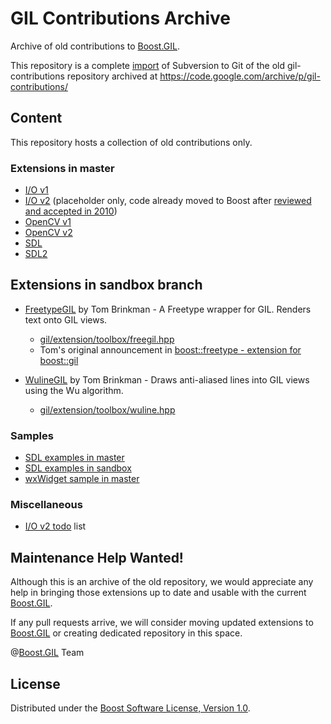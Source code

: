 # GIL Contributions Archive

Archive of old contributions to [Boost.GIL].

This repository is a complete [import] of Subversion to Git of the old 
gil-contributions repository archived at
https://code.google.com/archive/p/gil-contributions/

## Content

This repository hosts a collection of old contributions only.

### Extensions in master

* [I/O v1]
* [I/O v2] (placeholder only, code already moved to Boost after [reviewed and accepted in 2010])
* [OpenCV v1]
* [OpenCV v2]
* [SDL]
* [SDL2]

## Extensions in sandbox branch

* [FreetypeGIL] by Tom Brinkman - A Freetype wrapper for GIL. Renders text onto GIL views.

    * [gil/extension/toolbox/freegil.hpp]
    * Tom's original announcement in [boost::freetype - extension for boost::gil]

* [WulineGIL] by Tom Brinkman - Draws anti-aliased lines into GIL views using the Wu algorithm.
    
    * [gil/extension/toolbox/wuline.hpp]

### Samples

* [SDL examples in master]
* [SDL examples in sandbox]
* [wxWidget sample in master]

### Miscellaneous

* [I/O v2 todo] list
 
## Maintenance Help Wanted!

Although this is an archive of the old repository, we would appreciate any help
in bringing those extensions up to date and usable with the current [Boost.GIL].

If any pull requests arrive, we will consider moving updated extensions to
[Boost.GIL] or creating dedicated repository in this space.

@[Boost.GIL] Team

## License

Distributed under the [Boost Software License, Version 1.0](http://www.boost.org/LICENSE_1_0.txt).

[adobe gil]: http://stlab.adobe.com/gil/contribute.html
[Boost.GIL]: https://github.com/boostorg/gil
[boost::freetype - extension for boost::gil]: https://lists.boost.org/Archives/boost/2007/04/119826.php
[FreetypeGIL]: https://github.com/boost-gil/gil-contributions-archive/tree/sandbox/boost/gil/extension/toolbox
[gil/extension/toolbox/freegil.hpp]: https://github.com/boost-gil/gil-contributions-archive/blob/sandbox/boost/gil/extension/toolbox/freegil.hpp
[gil/extension/toolbox/wuline.hpp]: https://github.com/boost-gil/gil-contributions-archive/blob/sandbox/boost/gil/extension/toolbox/wuline.hpp
[I/O v1]: https://github.com/boost-gil/gil-contributions-archive/tree/master/gil_1/gil/extension/io
[I/O v2]: https://github.com/chyh1990/gil-contributions/tree/master/gil_2/libs/gil/io
[I/O v2 todo]: https://github.com/boost-gil/gil-contributions-archive/blob/master/gil_2/libs/gil/io/todo.txt
[import]: https://stackoverflow.com/a/54263166/151641
[OpenCV v1]: https://github.com/boost-gil/gil-contributions-archive/tree/master/gil_1/gil/extension/opencv
[OpenCV v2]: https://github.com/boost-gil/gil-contributions-archive/tree/master/gil_2/boost/gil/extension/opencv
[reviewed and accepted in 2010]: https://lists.boost.org/boost-announce/2010/11/0273.php
[SDL]: https://github.com/boost-gil/gil-contributions-archive/tree/master/gil_2/boost/gil/extension/sdl
[SDL2]: https://github.com/boost-gil/gil-contributions-archive/tree/master/gil_2/boost/gil/extension/sdl2
[SDL examples in master]: https://github.com/chyh1990/gil-contributions/tree/master/gil_2/libs/gil/sdl/example
[SDL examples in sandbox]:https://github.com/boost-gil/gil-contributions-archive/tree/sandbox/libs/gil/sdl/example
[WulineGIL]: https://github.com/boost-gil/gil-contributions-archive/tree/sandbox/boost/gil/extension/toolbox
[wxWidget sample in master]: https://github.com/boost-gil/gil-contributions-archive/tree/master/firebreath/wxWidget_Sample
[YUV]: https://github.com/boost-gil/gil-contributions-archive/tree/master/gil_2/boost/gil/extension/yuv
